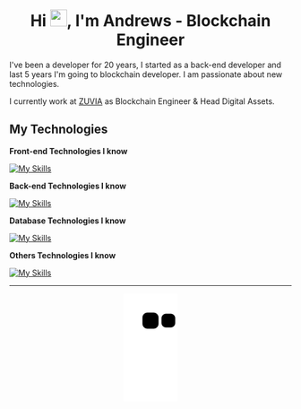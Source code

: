 <h1 align="center">Hi <img src="https://camo.githubusercontent.com/e8e7b06ecf583bc040eb60e44eb5b8e0ecc5421320a92929ce21522dbc34c891/68747470733a2f2f6d656469612e67697068792e636f6d2f6d656469612f6876524a434c467a6361737252346961377a2f67697068792e676966" height="30" width="30" />, I'm Andrews -  Blockchain Engineer</h1>

I've been a developer for 20 years, I started as a back-end developer and last 5 years I'm going to blockchain developer.
I am passionate about new technologies.

I currently work at [ZUVIA](https://www.zuvia.io) as Blockchain Engineer & Head Digital Assets.


## My Technologies

**Front-end Technologies I know**

[![My Skills](https://skillicons.dev/icons?i=react,nextjs,html,css,js,ts,jquery)](https://skillicons.dev)

**Back-end Technologies I know**

[![My Skills](https://skillicons.dev/icons?i=solidity,php,nodejs,js,ts)](https://skillicons.dev)

**Database Technologies I know**

[![My Skills](https://skillicons.dev/icons?i=mongodb,mysql,postgres,sqlserver)](https://skillicons.dev)

**Others Technologies I know**

[![My Skills](https://skillicons.dev/icons?i=docker,git,redis)](https://skillicons.dev)

---

<p align="center">
  <img src="https://raw.githubusercontent.com/rhuangabrielsantos/rhuangabrielsantos/output/github-contribution-grid-snake.svg" />
</p>
